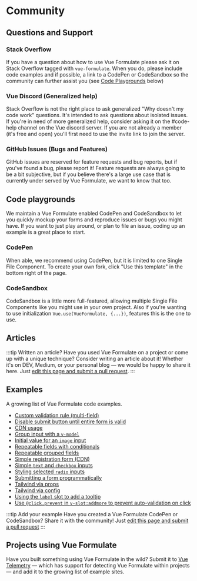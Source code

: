 # Community

## Questions and Support

### Stack Overflow

If you have a question about how to use Vue Formulate please ask it on
Stack Overflow tagged with `vue-formulate`. When you do, please include code
examples and if possible, a link to a CodePen or CodeSandbox so the community
can further assist you (see [Code Playgrounds](#code-playgrounds) below)

<stack-overflow-link />

### Vue Discord (Generalized help)

Stack Overflow is not the right place to ask generalized "Why doesn't my code
work" questions. It's intended to ask questions about isolated issues. If you're
in need of more generalized help, consider asking it on the #code-help channel
on the Vue discord server. If you are not already a member (it's free and open)
you'll first need to use the invite link to join the server.

<vue-discord-link />

### GitHub Issues (Bugs and Features)

GitHub issues are reserved for feature requests and bug reports, but if you've
found a bug, please report it! Feature requests are always going to be a bit
subjective, but if you believe there's a large use case that is currently under
served by Vue Formulate, we want to know that too.

<github-issues-link />

## Code playgrounds

We maintain a Vue Formulate enabled CodePen and CodeSandbox to let you quickly
mockup your forms and reproduce issues or bugs you might have. If you want to
just play around, or plan to file an issue, coding up an example is a great
place to start.

### CodePen
When able, we recommend using CodePen, but it is limited to one
Single File Component. To create your own fork, click "Use this template" in the
bottom right of the page.

<codepen-link />

### CodeSandbox

CodeSandbox is a little more full-featured, allowing multiple Single File
Components like you might use in your own project. Also if you're wanting to use
initialization `Vue.use(VueFormulate, {...})`, features this is the one to use.

<codesandbox-link />


## Articles

<ArticleCard
  href="https://dev.to/justinschroeder/introducing-vue-formulate-truly-delightful-form-authoring-56f5"
  image="/assets/img/og.jpg"
  image-alt="Vue Formulate Logo"
  headline="Introducing Vue Formulate — truly delightful form authoring."
  copy="An overview of Vue Formulate by the author. Why it exists, what it does, and where it is going."
/>

<ArticleCard
  href="https://dev.to/justinschroeder/tailwind-vue-formulate-24k1"
  image="https://res.cloudinary.com/practicaldev/image/fetch/s--q0Wc3dER--/c_imagga_scale,f_auto,fl_progressive,h_500,q_auto,w_1000/https://assets.wearebraid.com/vue-formulate/vueformulate-tailwinds_og.jpg"
  image-alt="Vue Formulate heart Tailwind"
  headline="Tailwind + Vue Formulate = ❤️"
  copy="Using the newly customizable classes in Vue Formulate, learn how to leverage the Tailwind CSS utility framework to quickly add custom styling to your forms."
/>

<!-- ===========YOUR ARTICLE HERE=============================== -->
<!-- Copy one of the article cards above and fill out the relevant props! -->


<!-- =========================================================== -->
:::tip Written an article?
Have you used Vue Formulate on a project or come up with a unique technique?
Consider writing an article about it! Whether it's on DEV, Medium, or your personal blog
— we would be happy to share it here. Just [edit this page and submit a pull request](https://github.com/wearebraid/vueformulate.com/edit/master/docs/guide/community/README.md).
:::

## Examples

A growing list of Vue Formulate code examples.

- [Custom validation rule (multi-field)](https://codepen.io/justin-schroeder/pen/ExPagor)
- [Disable submit button until entire form is valid](https://codepen.io/justin-schroeder/pen/KKzaqjJ)
- [CDN usage](https://codepen.io/justin-schroeder/pen/Poqmyba)
- [Group input with a `v-model`](https://codepen.io/justin-schroeder/pen/PoPxyLx)
- [Initial value for an `image` input](https://codepen.io/justin-schroeder/pen/KKdOBvX)
- [Repeatable fields with conditionals](https://codepen.io/justin-schroeder/pen/BajBWWm)
- [Repeatable grouped fields](https://codepen.io/boyd/pen/oNjaoLQ)
- [Simple registration form (CDN)](https://codepen.io/justin-schroeder/pen/ExjRdRZ)
- [Simple `text` and `checkbox` inputs](https://codepen.io/justin-schroeder/pen/dyYQZgr)
- [Styling selected `radio` inputs](https://codepen.io/justin-schroeder/pen/xxZbVNd)
- [Submitting a form programmatically](https://codepen.io/justin-schroeder/pen/qBbEZGX)
- [Tailwind via props](https://codesandbox.io/s/tailwind-vue-formulate-2-password-reset-styled-t1k0h?file=/src/components/Demo-02.vue)
- [Tailwind via config](https://codesandbox.io/s/tailwind-vue-formulate-2-password-reset-all-global-kydyp)
- [Using the `label` slot to add a tooltip](https://codepen.io/justin-schroeder/pen/rNOQQww)
- [Use `@click.prevent` in `v-slot:addmore` to prevent auto-validation on click](https://codesandbox.io/s/use-prevent-to-add-element-to-vue-formulate-group-without-it-validation-triggered-n2wg6?file=/src/components/Reproduction.vue)

:::tip Add your example
Have you created a Vue Formulate CodePen or CodeSandbox? Share it with the
community! Just [edit this page and submit a pull request](https://github.com/wearebraid/vueformulate.com/edit/master/docs/guide/community/README.md)
:::

## Projects using Vue Formulate

Have you built something using Vue Formulate in the wild? Submit it to [Vue Telemetry](https://vuetelemetry.com/) — which
has support for detecting Vue Formulate within projects — and add it to the growing list of example sites.

<vuetelemetry-link />
